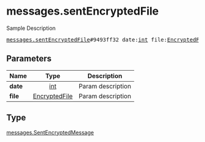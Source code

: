# messages.sentEncryptedFile

Sample Description

<pre>
<a href="../constructor/messages.sentEncryptedFile.md">messages.sentEncryptedFile</a>#9493ff32 date:<a href="../type/int.md">int</a> file:<a href="../type/EncryptedFile.md">EncryptedFile</a> = <a href="../type/messages.SentEncryptedMessage.md">messages.SentEncryptedMessage</a>;
</pre>

## Parameters

| Name | Type | Description |
|------|:----:|-------------|
| **date** | [int](../type/int.md) | Param description |
| **file** | [EncryptedFile](../type/EncryptedFile.md) | Param description |

## Type

[messages.SentEncryptedMessage](../type/messages.SentEncryptedMessage.md)
